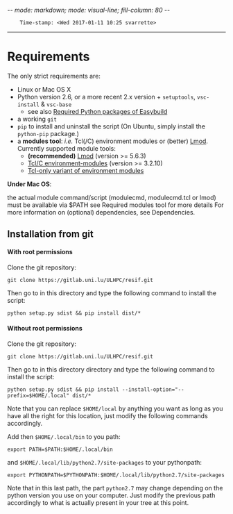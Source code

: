 -*- mode: markdown; mode: visual-line; fill-column: 80 -*-

        Time-stamp: <Wed 2017-01-11 10:25 svarrette>

-------------------
# Requirements

The only strict requirements are:

* Linux or Mac OS X
* Python version 2.6, or a more recent 2.x version + `setuptools`, `vsc-install` & `vsc-base`
     - see also [Required Python packages of Easybuild](http://easybuild.readthedocs.io/en/latest/Installation.html#required-python-packages)
* a working `git`
* `pip` to install and uninstall the script (On Ubuntu, simply install the `python-pip` package.)
* a __modules tool__: _i.e._ Tcl(/C) environment modules or (better) [Lmod](http://lmod.sourceforge.net).
  Currently supported module tools:
     - __(recommended)__ [Lmod](http://lmod.sourceforge.net/) (version >= 5.6.3)
     - [Tcl/C environment-modules](http://modules.sourceforge.net/) (version >= 3.2.10)
     - [Tcl-only variant of environment modules](http://sourceforge.net/p/modules/modules-tcl)

**Under Mac OS**:

the actual module command/script (modulecmd, modulecmd.tcl or lmod) must be available via $PATH
see Required modules tool for more details
For more information on (optional) dependencies, see Dependencies.

## Installation from git

#### With root permissions

Clone the git repository:

    git clone https://gitlab.uni.lu/ULHPC/resif.git

Then go to in this directory and type the following command to install the script:

    python setup.py sdist && pip install dist/*

#### Without root permissions

Clone the git repository:

    git clone https://gitlab.uni.lu/ULHPC/resif.git

Then go to in this directory directory and type the following command to install the script:

    python setup.py sdist && pip install --install-option="--prefix=$HOME/.local" dist/*
Note that you can replace `$HOME/local` by anything you want as long as you have all the right for this location, just modify the following commands accordingly.

Add then `$HOME/.local/bin` to you path:

    export PATH=$PATH:$HOME/.local/bin
and `$HOME/.local/lib/python2.7/site-packages` to your pythonpath:

    export PYTHONPATH=$PYTHONPATH:$HOME/.local/lib/python2.7/site-packages
Note that in this last path, the part `python2.7` may change depending on the python version you use on your computer. Just modify the previous path accordingly to what is actually present in your tree at this point.

